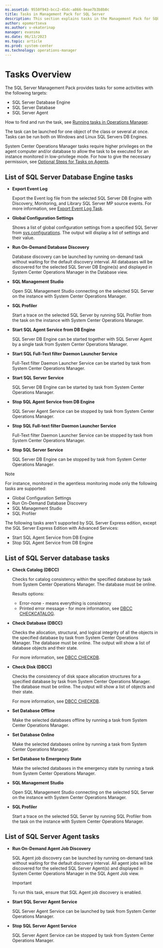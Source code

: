 ```yaml
---
ms.assetid: 9550f943-bcc2-45dc-a866-9eae7b3b8b0c
title: Tasks in Management Pack for SQL Server
description: This section explains tasks in the Management Pack for SQL Server
author: epomortseva
ms.author: v-ekaterinap
manager: evansma
ms.date: 06/13/2023
ms.topic: article
ms.prod: system-center
ms.technology: operations-manager
---
```


# Tasks Overview

The SQL Server Management Pack provides tasks for some activities with the following targets:

- SQL Server Database Engine
- SQL Server Database
- SQL Server Agent

How to find and run the task, see [Running tasks in Operations Manager](manage-running-tasks.md).

The task can be launched for one object of the class or several at once. Tasks can be run both on Windows and Linux SQL Servers DB Engines.

System Center Operations Manager tasks require higher privileges on the agent computer and/or database to allow the task to be executed for an instance monitored in low-privilege mode. For how to give the necessary permission, see [Optional Steps for Tasks on Agents](sql-server-management-pack-low-privilege-monitoring.md#optional-steps-for-tasks-on-agents).

## List of SQL Server Database Engine tasks

- **Export Event Log**

   Export the Event log file from the selected SQL Server DB Engine with Discovery, Monitoring, and Library SQL Server MP source events. For more information, see [Export Event Log Task](sql-server-management-pack-export-event-log-task.md).

- **Global Configuration Settings**

    Shows a list of global configuration settings from a specified SQL Server from [sys.configurations](/sql/relational-databases/system-catalog-views/sys-configurations-transact-sql). The output will display a list of settings and their value.

- **Run On-Demand Database Discovery**

    Database discovery can be launched by running on-demand task without waiting for the default discovery interval. All databases will be discovered for the selected SQL Server DB Engine(s) and displayed in System Center Operations Manager in the Database view.

- **SQL Management Studio**

    Open SQL Management Studio connecting on the selected SQL Server on the instance with System Center Operations Manager.

- **SQL Profiler**

    Start a trace on the selected SQL Server by running SQL Profiler from the task on the instance with System Center Operations Manager.

- **Start SQL Agent Service from DB Engine**

   SQL Server DB Engine can be started together with SQL Server Agent by a single task from System Center Operations Manager.

- **Start SQL Full-Text filter Daemon Launcher Service**
  
   Full-Text filter Daemon Launcher Service can be started by task from System Center Operations Manager.

- **Start SQL Server Service**

    SQL Server DB Engine can be started by task from System Center Operations Manager.

- **Stop SQL Agent Service from DB Engine**

   SQL Server Agent Service can be stopped by task from System Center Operations Manager.

- **Stop SQL Full-text filter Daemon Launcher Service**
  
    Full-Text filter Daemon Launcher Service can be stopped by task from System Center Operations Manager.

- **Stop SQL Server Service**

    SQL Server DB Engine can be stopped by task from System Center Operations Manager.

> [!NOTE]
> For instance, monitored in the agentless monitoring mode only the following tasks are supported:
>
> - Global Configuration Settings
> - Run On-Demand Database Discovery
> - SQL Management Studio
> - SQL Profiler
>
> The following tasks aren't supported by SQL Server Express edition, except the SQL Server Express Edition with Advanced Services:
>
> - Start SQL Agent Service from DB Engine
> - Stop SQL Agent Service from DB Engine

## List of SQL Server database tasks

- **Check Catalog (DBCC)**

    Checks for catalog consistency within the specified database by task from System Center Operations Manager. The database must be online.

    Results options:
  - Error-none - means everything is consistency
  - Printed error message - for more information, see [DBCC CHECKCATALOG](/sql/t-sql/database-console-commands/dbcc-checkcatalog-transact-sql).
  
- **Check Database (DBCC)**

    Checks the allocation, structural, and logical integrity of all the objects in the specified database by task from System Center Operations Manager. The database must be online. The output will show a list of database objects and their state.

    For more information, see [DBCC CHECKDB](/sql/t-sql/database-console-commands/dbcc-checkdb-transact-sql).

- **Check Disk (DBCC)**

    Checks the consistency of disk space allocation structures for a specified database by task from System Center Operations Manager. The database must be online. The output will show a list of objects and their state.

    For more information, see [DBCC CHECKDB](/sql/t-sql/database-console-commands/dbcc-checkdb-transact-sql).

- **Set Database Offline**

    Make the selected databases offline by running a task from System Center Operations Manager.

- **Set Database Online**
  
    Make the selected databases online by running a task from System Center Operations Manager.

- **Set Database to Emergency State**

    Make the selected databases in the emergency state by running a task from System Center Operations Manager.

- **SQL Management Studio**

    Open SQL Management Studio connecting on the selected SQL Server on the instance with System Center Operations Manager.

- **SQL Profiler**

    Start a trace on the selected SQL Server by running SQL Profiler from the task on the instance with System Center Operations Manager.

## List of SQL Server Agent tasks

- **Run On-Demand Agent Job Discovery**

    SQL Agent job discovery can be launched by running on-demand task without waiting for the default discovery interval. All agent jobs will be discovered for the selected SQL Server Agent(s) and displayed in System Center Operations Manager in the SQL Agent Job view.

    >[!IMPORTANT]
    >To run this task, ensure that SQL Agent job discovery is enabled.

- **Start SQL Server Agent Service**

    SQL Server Agent Service can be launched by task from System Center Operations Manager.

- **Stop SQL Server Agent Service**

    SQL Server Agent Service can be stopped by task from System Center Operations Manager.
